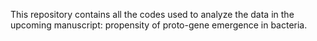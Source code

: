 This repository contains all the codes used to analyze the data in the upcoming manuscript: propensity of proto-gene emergence in bacteria.
